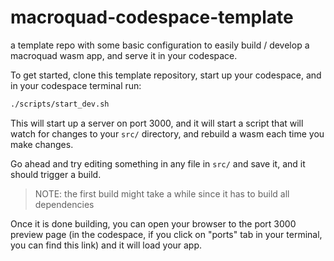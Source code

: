 # macroquad-codespace-template

a template repo with some basic configuration to easily build / develop a macroquad wasm app,
and serve it in your codespace.

To get started, clone this template repository, start up your codespace, and in your codespace terminal run:

```sh
./scripts/start_dev.sh
```

This will start up a server on port 3000, and it will start a script that will watch for changes to your `src/` directory, and rebuild a wasm each time you make changes.

Go ahead and try editing something in any file in `src/` and save it, and it should trigger a build.

> NOTE: the first build might take a while since it has to build all dependencies

Once it is done building, you can open your browser to the port 3000 preview page (in the codespace, if you click on "ports" tab in your terminal, you can find this link) and it will load your app.
